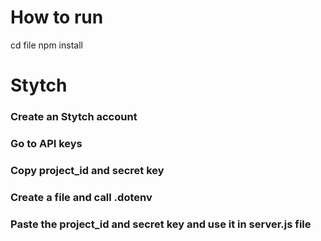 # How to run
cd file
npm install

# Stytch

### Create an Stytch account 
### Go to API keys
### Copy project_id and secret key
### Create a file and call .dotenv 
### Paste the project_id and secret key and use it in server.js file
